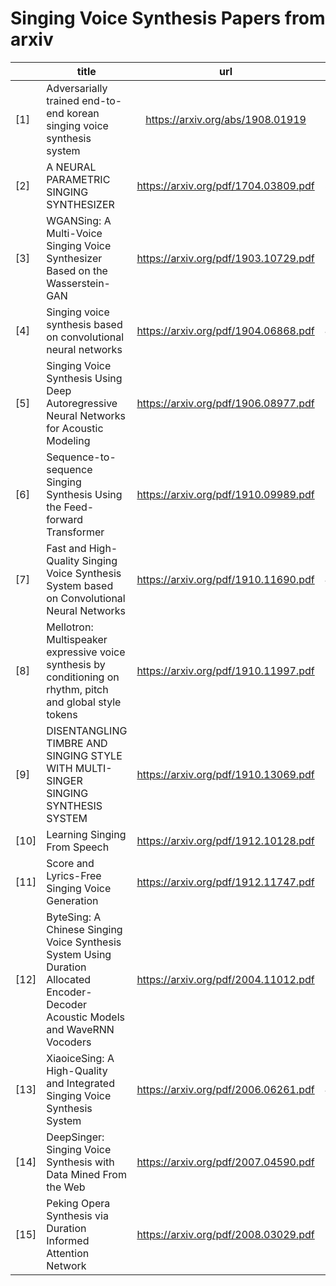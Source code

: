 # Singing Voice Synthesis Papers from arxiv

|  | title | url | sr | vocoder |
|-|-|:-:|:-:|:-:|
| [1] | Adversarially trained end-to-end korean singing voice synthesis system | https://arxiv.org/abs/1908.01919 | 22050 | Griffin-Lim |
| [2] | A NEURAL PARAMETRIC SINGING SYNTHESIZER | https://arxiv.org/pdf/1704.03809.pdf | 32000 | WORLD |
| [3] | WGANSing: A Multi-Voice Singing Voice Synthesizer Based on the Wasserstein-GAN | https://arxiv.org/pdf/1903.10729.pdf |  | WORLD |
| [4] | Singing voice synthesis based on convolutional neural networks | https://arxiv.org/pdf/1904.06868.pdf | 48000 | WaveNet |
| [5] | Singing Voice Synthesis Using Deep Autoregressive Neural Networks for Acoustic Modeling | https://arxiv.org/pdf/1906.08977.pdf | 16000 | WaveRNN |
| [6] | Sequence-to-sequence Singing Synthesis Using the Feed-forward Transformer | https://arxiv.org/pdf/1910.09989.pdf |  | WORLD |
| [7] | Fast and High-Quality Singing Voice Synthesis System based on Convolutional Neural Networks | https://arxiv.org/pdf/1910.11690.pdf | 48000 | WaveNet |
| [8] | Mellotron: Multispeaker expressive voice synthesis  by conditioning on rhythm, pitch and global style tokens | https://arxiv.org/pdf/1910.11997.pdf | 22050 | Waveglow |
| [9] | DISENTANGLING TIMBRE AND SINGING STYLE WITH MULTI-SINGER SINGING SYNTHESIS SYSTEM | https://arxiv.org/pdf/1910.13069.pdf | 22050 | Griffin-Lim |
| [10] | Learning Singing From Speech | https://arxiv.org/pdf/1912.10128.pdf | 24000 | WaveRNN |
| [11] | Score and Lyrics-Free Singing Voice Generation | https://arxiv.org/pdf/1912.11747.pdf |  |  |
| [12] | ByteSing: A Chinese Singing Voice Synthesis System Using  Duration Allocated Encoder-Decoder Acoustic Models and WaveRNN Vocoders | https://arxiv.org/pdf/2004.11012.pdf | 24000 | WaveRNN |
| [13] | XiaoiceSing: A High-Quality and Integrated Singing Voice Synthesis System | https://arxiv.org/pdf/2006.06261.pdf | 48000 | WORLD |
| [14] | DeepSinger: Singing Voice Synthesis with Data Mined From the Web | https://arxiv.org/pdf/2007.04590.pdf | 22050 | Griffin-Lim |
| [15] | Peking Opera Synthesis via Duration Informed Attention Network | https://arxiv.org/pdf/2008.03029.pdf |  |  |
